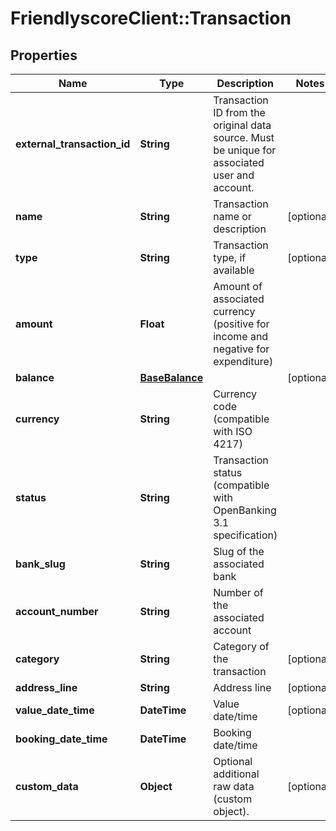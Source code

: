 # FriendlyscoreClient::Transaction

## Properties
Name | Type | Description | Notes
------------ | ------------- | ------------- | -------------
**external_transaction_id** | **String** | Transaction ID from the original data source. Must be unique for associated user and account. | 
**name** | **String** | Transaction name or description | [optional] 
**type** | **String** | Transaction type, if available | [optional] 
**amount** | **Float** | Amount of associated currency (positive for income and negative for expenditure) | 
**balance** | [**BaseBalance**](BaseBalance.md) |  | [optional] 
**currency** | **String** | Currency code (compatible with ISO 4217) | 
**status** | **String** | Transaction status (compatible with OpenBanking 3.1 specification) | 
**bank_slug** | **String** | Slug of the associated bank | 
**account_number** | **String** | Number of the associated account | 
**category** | **String** | Category of the transaction | [optional] 
**address_line** | **String** | Address line | [optional] 
**value_date_time** | **DateTime** | Value date/time | [optional] 
**booking_date_time** | **DateTime** | Booking date/time | 
**custom_data** | **Object** | Optional additional raw data (custom object). | [optional] 



